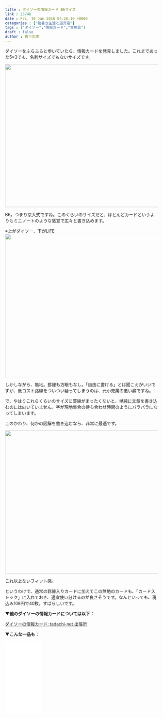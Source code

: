 ```yaml
---
title : ダイソーの情報カード B6サイズ
link : 23748
date : Fri, 19 Jan 2018 04:26:10 +0000
categories : ["物書き生活と道具箱"]
tags : ["ダイソー","情報カード","文房具"]
draft : false
author : 倉下忠憲
---
```


ダイソーをふらふらと歩いていたら、情報カードを発見しました。これまであった5×3でも、名刺サイズでもないサイズです。

<a href="https://rashita.net/blog/?attachment_id=23749" rel="attachment wp-att-23749"><img src="https://rashita.net/blog/wp-content/uploads/2018/01/screenshot-34.png" alt="" width="631" height="472" class="alignnone size-full wp-image-23749" /></a>

B6。つまり京大式ですね。このくらいのサイズだと、ほとんどカードというよりもミニノートのような感覚で広々と書き込めます。

※上がダイソー、下がLIFE
<a href="https://rashita.net/blog/?attachment_id=23750" rel="attachment wp-att-23750"><img src="https://rashita.net/blog/wp-content/uploads/2018/01/screenshot-35.png" alt="" width="633" height="473" class="alignnone size-full wp-image-23750" /></a>

しかしながら、無地。罫線も方眼もなし。「自由に書ける」とは聞こえがいいですが、低コスト路線をついつい疑ってしまうのは、元小売業の悪い癖ですね。

で、やはりこれらくらいのサイズに罫線がまったくないと、単純に文章を書き込むのには向いていません。字が現地集合の待ち合わせ時間のようにバラバラになってしまいます。

このかわり、何かの図解を書き込むなら、非常に最適です。

<a href="https://rashita.net/blog/?attachment_id=23751" rel="attachment wp-att-23751"><img src="https://rashita.net/blog/wp-content/uploads/2018/01/screenshot-36.png" alt="" width="634" height="472" class="alignnone size-full wp-image-23751" /></a>

これ以上ないフィット感。

というわけで、通常の罫線入りカードに加えてこの無地のカードも、「カードストック」に入れておき、適宜使い分けるのが良さそうです。なんといっても、税込み108円で40枚。すばらしいです。

<strong>▼他のダイソーの情報カードについては以下：</strong>

<a href="http://tadachi.txt-nifty.com/blog/2010/07/post-874f.html" title="ダイソーの情報カード: tadachi-net 出張所">ダイソーの情報カード: tadachi-net 出張所</a>

<strong>▼こんな一品も：</strong>

<iframe style="width:120px;height:240px;" marginwidth="0" marginheight="0" scrolling="no" frameborder="0" src="//rcm-fe.amazon-adsystem.com/e/cm?lt1=_blank&bc1=000000&IS2=1&bg1=FFFFFF&fc1=000000&lc1=0000FF&t=rashita1000-22&o=9&p=8&l=as4&m=amazon&f=ifr&ref=as_ss_li_til&asins=B007C0MWAC&linkId=bc3e61e1f9676e6dffdf56961ad69ad4"></iframe>